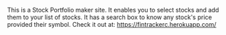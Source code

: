 This is a Stock Portfolio maker site. It enables you to select stocks and add them to your list of stocks. It has a search box to know any stock's price provided their symbol.
Check it out at: https://fintrackerc.herokuapp.com/
